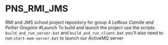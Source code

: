 # PNS_RMI_JMS
RMI and JMS school project repository for group 4
_LeRoux Camille and Peltier Gregoire_
#Launch
To build and launch the project use the scripts
`build_and_run_server.bat`
and 
`build_and_run_client.bat`
you'll also need to run 
`start-mom-server.bat`
to launch our ActiveMQ server

